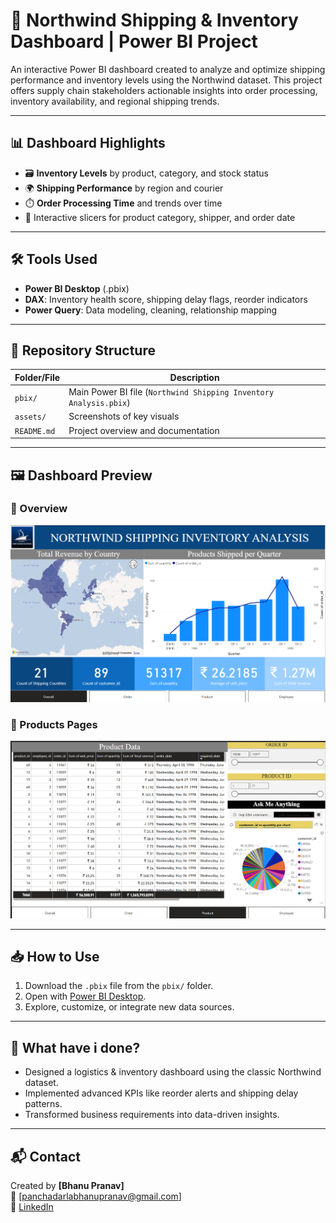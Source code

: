 # 🚢 Northwind Shipping & Inventory Dashboard | Power BI Project

An interactive Power BI dashboard created to analyze and optimize shipping performance and inventory levels using the Northwind dataset. This project offers supply chain stakeholders actionable insights into order processing, inventory availability, and regional shipping trends.

---

## 📊 Dashboard Highlights

- 🗃️ **Inventory Levels** by product, category, and stock status
- 🌍 **Shipping Performance** by region and courier
- ⏱️ **Order Processing Time** and trends over time
- 📌 Interactive slicers for product category, shipper, and order date

---

## 🛠️ Tools Used

- **Power BI Desktop** (.pbix)
- **DAX**: Inventory health score, shipping delay flags, reorder indicators
- **Power Query**: Data modeling, cleaning, relationship mapping

---

## 📁 Repository Structure

| Folder/File         | Description                                      |
|---------------------|--------------------------------------------------|
| `pbix/`             | Main Power BI file (`Northwind Shipping Inventory Analysis.pbix`) |
| `assets/`           | Screenshots of key visuals                       |
| `README.md`         | Project overview and documentation               |

---

## 🖼️ Dashboard Preview

### 🔹 Overview
![Full Dashboard](Assets/Full_dashboard.png)

### 🔹 Products Pages
![Products_Page](Assets/Products_Page.png)

---

## 📥 How to Use

1. Download the `.pbix` file from the `pbix/` folder.
2. Open with [Power BI Desktop](https://powerbi.microsoft.com/desktop).
3. Explore, customize, or integrate new data sources.

---

## 💼 What have i done?

- Designed a logistics & inventory dashboard using the classic Northwind dataset.
- Implemented advanced KPIs like reorder alerts and shipping delay patterns.
- Transformed business requirements into data-driven insights.

---

## 📬 Contact

Created by **[Bhanu Pranav]**  
📧 [panchadarlabhanupranav@gmail.com]  
🔗 [LinkedIn](https://www.linkedin.com/in/bhanu-pranav-panchadarla-7b83872a6)

